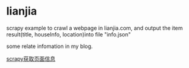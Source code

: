 # lianjia

scrapy example to crawl a webpage in lianjia.com, and output the item result(title, houseInfo, location)into file "info.json"

some relate infomation in my blog.

[scrapy获取页面信息](http://www.cnblogs.com/linkr/p/7990488.html )
